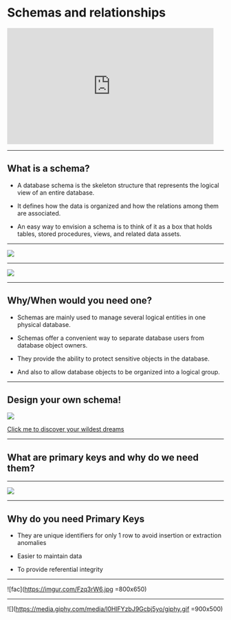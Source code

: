 # Schemas and relationships

<iframe src="https://giphy.com/embed/vTfFCC3rSfKco" width="480" height="270" frameBorder="0" class="giphy-embed" allowFullScreen></iframe>


---

## What is a schema? 

* A database schema is the skeleton structure that represents the logical view of an entire database.

* It defines how the data is organized and how the relations among them are associated.

* An easy way to envision a schema is to think of it as a box that holds tables, stored procedures, views, and related data assets. 

---

![](https://i.imgur.com/TjEbalS.png)

---

![](https://i.imgur.com/7Zo5rec.png)

---

## Why/When would you need one?

* Schemas are mainly used to manage several logical entities in one physical database.

* Schemas offer a convenient way to separate database users from database object owners.

* They provide the ability to protect sensitive objects in the database.

* And also to allow database objects to be organized into a logical group.

---

## Design your own schema!

![](https://media.giphy.com/media/LfwCUIcy9bU4M/giphy.gif)

[Click me to discover your wildest dreams](https://dbdiagram.io/d/5de6873eedf08a25543ea92d)

---

## What are primary keys and why do we need them?

---

![](https://i.imgur.com/jxpC79z.png)

---

## Why do you need Primary Keys

- They are unique identifiers for only 1 row to avoid insertion or extraction anomalies

- Easier to maintain data 

- To provide referential integrity

---

![fac](https://imgur.com/Fzq3rW6.jpg =800x650)

---

![](https://media.giphy.com/media/l0HlFYzbJ9Gcbj5yo/giphy.gif =900x500)
